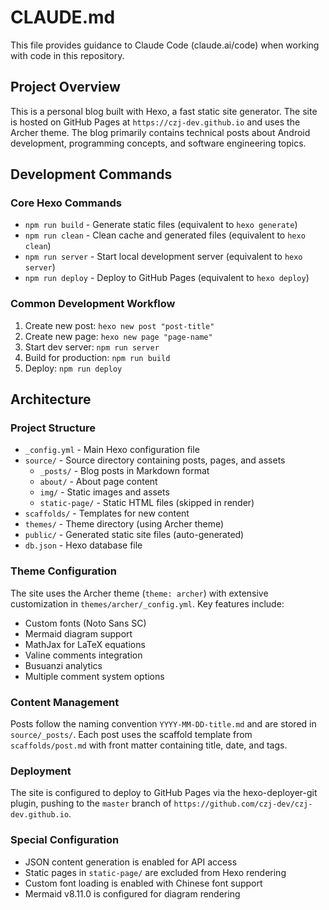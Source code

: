# CLAUDE.md

This file provides guidance to Claude Code (claude.ai/code) when working with code in this repository.

## Project Overview

This is a personal blog built with Hexo, a fast static site generator. The site is hosted on GitHub Pages at `https://czj-dev.github.io` and uses the Archer theme. The blog primarily contains technical posts about Android development, programming concepts, and software engineering topics.

## Development Commands

### Core Hexo Commands
- `npm run build` - Generate static files (equivalent to `hexo generate`)
- `npm run clean` - Clean cache and generated files (equivalent to `hexo clean`)
- `npm run server` - Start local development server (equivalent to `hexo server`)
- `npm run deploy` - Deploy to GitHub Pages (equivalent to `hexo deploy`)

### Common Development Workflow
1. Create new post: `hexo new post "post-title"`
2. Create new page: `hexo new page "page-name"`
3. Start dev server: `npm run server`
4. Build for production: `npm run build`
5. Deploy: `npm run deploy`

## Architecture

### Project Structure
- `_config.yml` - Main Hexo configuration file
- `source/` - Source directory containing posts, pages, and assets
  - `_posts/` - Blog posts in Markdown format
  - `about/` - About page content
  - `img/` - Static images and assets
  - `static-page/` - Static HTML files (skipped in render)
- `scaffolds/` - Templates for new content
- `themes/` - Theme directory (using Archer theme)
- `public/` - Generated static site files (auto-generated)
- `db.json` - Hexo database file

### Theme Configuration
The site uses the Archer theme (`theme: archer`) with extensive customization in `themes/archer/_config.yml`. Key features include:
- Custom fonts (Noto Sans SC)
- Mermaid diagram support
- MathJax for LaTeX equations
- Valine comments integration
- Busuanzi analytics
- Multiple comment system options

### Content Management
Posts follow the naming convention `YYYY-MM-DD-title.md` and are stored in `source/_posts/`. Each post uses the scaffold template from `scaffolds/post.md` with front matter containing title, date, and tags.

### Deployment
The site is configured to deploy to GitHub Pages via the hexo-deployer-git plugin, pushing to the `master` branch of `https://github.com/czj-dev/czj-dev.github.io`.

### Special Configuration
- JSON content generation is enabled for API access
- Static pages in `static-page/` are excluded from Hexo rendering
- Custom font loading is enabled with Chinese font support
- Mermaid v8.11.0 is configured for diagram rendering